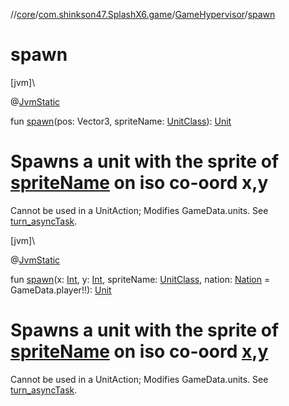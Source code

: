 //[core](../../../index.md)/[com.shinkson47.SplashX6.game](../index.md)/[GameHypervisor](index.md)/[spawn](spawn.md)

# spawn

[jvm]\

@[JvmStatic](https://kotlinlang.org/api/latest/jvm/stdlib/kotlin.jvm/-jvm-static/index.html)

fun [spawn](spawn.md)(pos: Vector3, spriteName: [UnitClass](../../com.shinkson47.SplashX6.game.units/-unit-class/index.md)): [Unit](../../com.shinkson47.SplashX6.game.units/-unit/index.md)

# Spawns a unit with the sprite of [spriteName](spawn.md) on iso co-oord x,y

Cannot be used in a UnitAction; Modifies GameData.units. See [turn_asyncTask](turn_async-task.md).

[jvm]\

@[JvmStatic](https://kotlinlang.org/api/latest/jvm/stdlib/kotlin.jvm/-jvm-static/index.html)

fun [spawn](spawn.md)(x: [Int](https://kotlinlang.org/api/latest/jvm/stdlib/kotlin/-int/index.html), y: [Int](https://kotlinlang.org/api/latest/jvm/stdlib/kotlin/-int/index.html), spriteName: [UnitClass](../../com.shinkson47.SplashX6.game.units/-unit-class/index.md), nation: [Nation](../-nation/index.md) = GameData.player!!): [Unit](../../com.shinkson47.SplashX6.game.units/-unit/index.md)

# Spawns a unit with the sprite of [spriteName](spawn.md) on iso co-oord [x](spawn.md),[y](spawn.md)

Cannot be used in a UnitAction; Modifies GameData.units. See [turn_asyncTask](turn_async-task.md).
